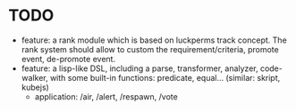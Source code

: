 # TODO

- feature: a rank module which is based on luckperms track concept. The rank system should allow to custom the
  requirement/criteria, promote event, de-promote event.
- feature: a lisp-like DSL, including a parse, transformer, analyzer, code-walker, with some built-in functions:
  predicate,
  equal... (similar: skript, kubejs)
    - application: /air, /alert, /respawn, /vote

